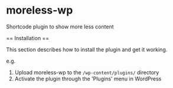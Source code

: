 moreless-wp
===========

Shortcode plugin to show more less content

== Installation ==

This section describes how to install the plugin and get it working.

e.g.

1. Upload moreless-wp to the `/wp-content/plugins/` directory
2. Activate the plugin through the 'Plugins' menu in WordPress
